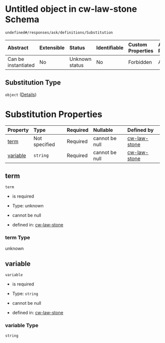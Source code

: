 # Untitled object in cw-law-stone Schema

```txt
undefined#/responses/ask/definitions/Substitution
```

| Abstract            | Extensible | Status         | Identifiable | Custom Properties | Additional Properties | Access Restrictions | Defined In                                                             |
| :------------------ | :--------- | :------------- | :----------- | :---------------- | :-------------------- | :------------------ | :--------------------------------------------------------------------- |
| Can be instantiated | No         | Unknown status | No           | Forbidden         | Allowed               | none                | [cw-law-stone.json\*](schema/cw-law-stone.json "open original schema") |

## Substitution Type

`object` ([Details](cw-law-stone-responses-askresponse-definitions-substitution.md))

# Substitution Properties

| Property              | Type          | Required | Nullable       | Defined by                                                                                                                                                                 |
| :-------------------- | :------------ | :------- | :------------- | :------------------------------------------------------------------------------------------------------------------------------------------------------------------------- |
| [term](#term)         | Not specified | Required | cannot be null | [cw-law-stone](cw-law-stone-responses-askresponse-definitions-substitution-properties-term.md "undefined#/responses/ask/definitions/Substitution/properties/term")         |
| [variable](#variable) | `string`      | Required | cannot be null | [cw-law-stone](cw-law-stone-responses-askresponse-definitions-substitution-properties-variable.md "undefined#/responses/ask/definitions/Substitution/properties/variable") |

## term

`term`

* is required

* Type: unknown

* cannot be null

* defined in: [cw-law-stone](cw-law-stone-responses-askresponse-definitions-substitution-properties-term.md "undefined#/responses/ask/definitions/Substitution/properties/term")

### term Type

unknown

## variable

`variable`

* is required

* Type: `string`

* cannot be null

* defined in: [cw-law-stone](cw-law-stone-responses-askresponse-definitions-substitution-properties-variable.md "undefined#/responses/ask/definitions/Substitution/properties/variable")

### variable Type

`string`
